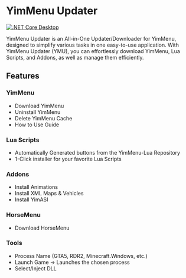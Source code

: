 # YimMenu Updater
[![.NET Core Desktop](https://github.com/Deadlineem/YMU/actions/workflows/dotnet-desktop.yml/badge.svg?branch=main&event=release)](https://github.com/Deadlineem/YMU/actions/workflows/dotnet-desktop.yml)

YimMenu Updater is an All-in-One Updater/Downloader for YimMenu, designed to simplify various tasks in one easy-to-use application. With YimMenu Updater (YMU), you can effortlessly download YimMenu, Lua Scripts, and Addons, as well as manage them efficiently.

## Features

### YimMenu
- Download YimMenu
- Uninstall YimMenu
- Delete YimMenu Cache
- How to Use Guide

### Lua Scripts
- Automatically Generated buttons from the YimMenu-Lua Repository
- 1-Click installer for your favorite Lua Scripts

### Addons
- Install Animations
- Install XML Maps & Vehicles
- Install YimASI

### HorseMenu
- Download HorseMenu

### Tools
- Process Name (GTA5, RDR2, Minecraft.Windows, etc.)
- Launch Game -> Launches the chosen process
- Select/Inject DLL 
